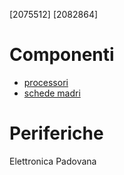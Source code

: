 [2075512]
[2082864]
# Componenti
- [processori](componenti/processori.md)
- [schede madri](componenti/schede_madri.md)
# Periferiche
Elettronica Padovana
